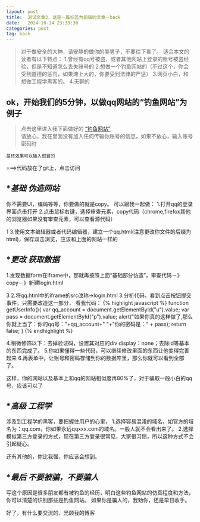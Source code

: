 ```yaml
---
layout: post
title:  测试文章3，这是一篇标签为前端的文章－back
date:   2014-10-14 23:33:36
categories: post
tag: back
---
```


>	对于做安全的大神，请安静的做你的美男子，不要往下看了。
>	适合本文的读者有以下特点：
>	1.曾经有qq号被盗，或者其他网站上登录的账号被盗经验，但是不知道怎么丢失账号的
>	2.想做一个钓鱼网站的（不过这个，你会受到道德的惩罚，如果滩上大的，你要受到法律的严惩）
>	3.网页小白，和想做工程学黑客的。
>	4.无聊的

ok，开始我们的5分钟，以做qq网站的“钓鱼网站”为例子
---
>点击这里进入我下面做好的 [“钓鱼网站”][qq-link]<br>
请放心，我在里面没有加入任何传输你账号的信息，如果不放心，输入账号密码时

[qq-link]: http://cindyfn.com/qq/qq.html

	最终效果可以输入假冒的

===>代码放在了git上，点击访问


******基础 伪造网站*****
---
你不需要UI，编码等等，你要做的就是copy。
可以跟我一起做：
1.打开qq的登录界面点击打开
2.点击鼠标右键，选择审查元素，copy代码（chrome,firefox其他的浏览器如果没有审查元素，可以查看源代码）

1
3.使用文本编辑器或者代码编辑器，建立一个qq.html(注意更改你文件的后缀为html)，保存双击浏览，应该和上面的网站一样的

******更改 获取数据*****
---
1.发现数据form在iframe中，那就再按照上面“基础部分仿造”，审查代码－》copy－》新建login.html

3
2.将qq.html中的iframe的src改称->login.html
3.分析代码，看到点击按钮提交事件，只需要改造这一部分，
看我代码：
{% highlight javascript %}
function getUserInfo(){
var qq_account = document.getElementById("u").value;
var pass = document.getElementById("p").value;
alert("如果你真的这样做了,那么你就上当了：你的qq号："+qq_account+" "+"你的密码是：" + pass);
return false;
}
{% endhighlight %}

4.稍微修饰以下：去掉验证码，设置其对应的div display：none；去除id等基本的东西完成了。
5.你如果懂得一些代码，可以继续修改里面的东西让他变得完善起来
6.再表单中，让账号和密码存储到你的数据库里，那么你就可以看到全部了。

这样，你的网站以及基本上和qq的网站相似度再80%了，对于骗取一般小白的qq号，应该可以了

******高级 工程学*****
---
涉及到工程学的黑客，要把握住用户的心里，
1.选择容易混淆的域名，如官方的域名为：qq.com，你如果永远qqxxx.com的域名。一般人就不会看出来了。
2.选择模拟第三方登录的方式，现在第三方登录很常见，大家很习惯，所以这种方式不会引起疑心。

还有其他的，你比我强，你应该会想到。


******最后 不要被骗，不要骗人*****
---
写这个原因是很多朋友都有被钓鱼的经历，明白这些钓鱼网站的仿真程度和方法，你可以清楚的识别那些是钓鱼网站。
如果你是骗人的，我劝你，还是早日收手。

好了，有什么要交流的，光顾我的博客



